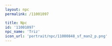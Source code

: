 ```yaml
---
layout: npc
permalink: /11001097

title: Npc
id: '11001097'
npc_name: 'Triz'
icon_url: 'portrait/npc/11000848_sf_man2_p.png'
---
```

